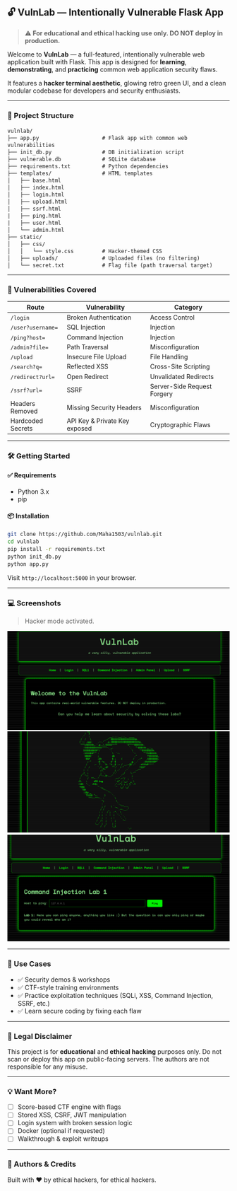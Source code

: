 ## 🔓 VulnLab — Intentionally Vulnerable Flask App

> **⚠️ For educational and ethical hacking use only. DO NOT deploy in production.**

Welcome to **VulnLab** — a full-featured, intentionally vulnerable web application built with Flask. This app is designed for **learning**, **demonstrating**, and **practicing** common web application security flaws.

It features a **hacker terminal aesthetic**, glowing retro green UI, and a clean modular codebase for developers and security enthusiasts.

---

### 🧱 Project Structure

```
vulnlab/
├── app.py                    # Flask app with common web vulnerabilities
├── init_db.py                # DB initialization script
├── vulnerable.db             # SQLite database
├── requirements.txt          # Python dependencies
├── templates/                # HTML templates
│   ├── base.html
│   ├── index.html
│   ├── login.html
│   ├── upload.html
│   ├── ssrf.html
|   ├── ping.html
|   ├── user.html
│   └── admin.html
├── static/
│   ├── css/
│   │   └── style.css         # Hacker-themed CSS
│   ├── uploads/              # Uploaded files (no filtering)
│   └── secret.txt            # Flag file (path traversal target)
```

---

### 🚩 Vulnerabilities Covered

| Route              | Vulnerability                        | Category                |
|-------------------|--------------------------------------|-------------------------|
| `/login`          | Broken Authentication                | Access Control          |
| `/user?username=` | SQL Injection                        | Injection               |
| `/ping?host=`     | Command Injection                    | Injection               |
| `/admin?file=`    | Path Traversal                       | Misconfiguration        |
| `/upload`         | Insecure File Upload                 | File Handling           |
| `/search?q=`      | Reflected XSS                        | Cross-Site Scripting    |
| `/redirect?url=`  | Open Redirect                        | Unvalidated Redirects   |
| `/ssrf?url=`      | SSRF                                 | Server-Side Request Forgery |
| Headers Removed   | Missing Security Headers             | Misconfiguration        |
| Hardcoded Secrets | API Key & Private Key exposed        | Cryptographic Flaws     |

---

### 🛠️ Getting Started

#### ✅ Requirements
- Python 3.x
- pip

#### 📦 Installation

```bash
git clone https://github.com/Maha1503/vulnlab.git
cd vulnlab
pip install -r requirements.txt
python init_db.py
python app.py
```

Visit `http://localhost:5000` in your browser.

---

### 💻 Screenshots

> Hacker mode activated.

![screenshot](https://github.com/Maha1503/vulnerable_check_app/blob/main/Screenshot%20(280).png)
![screenshot](https://github.com/Maha1503/vulnerable_check_app/blob/main/Screenshot%20(281).png)
![screenshot](https://github.com/Maha1503/vulnerable_check_app/blob/main/Screenshot%20(282).png)

---

### 🎯 Use Cases

- ✅ Security demos & workshops
- ✅ CTF-style training environments
- ✅ Practice exploitation techniques (SQLi, XSS, Command Injection, SSRF, etc.)
- ✅ Learn secure coding by fixing each flaw

---

### 🚫 Legal Disclaimer

This project is for **educational** and **ethical hacking** purposes only. Do not scan or deploy this app on public-facing servers. The authors are not responsible for any misuse.

---

### 💡 Want More?

- [ ] Score-based CTF engine with flags
- [ ] Stored XSS, CSRF, JWT manipulation
- [ ] Login system with broken session logic
- [ ] Docker (optional if requested)
- [ ] Walkthrough & exploit writeups

---

### 🧠 Authors & Credits

Built with ❤️ by ethical hackers, for ethical hackers.

